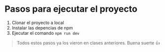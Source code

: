 # Pasos para ejecutar el proyecto

1. Clonar el proyecto a local
2. Instalar las depencias de npm
3. Ejecutar el comando <code>npm run dev</code>


> Todos estos pasos ya los vieron en clases anteriores. Buena suerte 👍